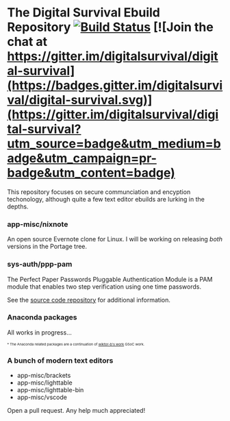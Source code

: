 # The Digital Survival Ebuild Repository [![Build Status](https://travis-ci.org/digitalsurvival/digital-survival.svg?branch=master)](https://travis-ci.org/digitalsurvival/digital-survival) [![Join the chat at https://gitter.im/digitalsurvival/digital-survival](https://badges.gitter.im/digitalsurvival/digital-survival.svg)](https://gitter.im/digitalsurvival/digital-survival?utm_source=badge&utm_medium=badge&utm_campaign=pr-badge&utm_content=badge)

This repository focuses on secure communciation and encyption techonology, although quite a few text editor ebuilds are lurking in the depths.

### app-misc/nixnote ###

An open source Evernote clone for Linux. I will be working on releasing *both* versions in the Portage tree.

### sys-auth/ppp-pam ###

The Perfect Paper Passwords Pluggable Authentication Module is a PAM module that enables two step verification using one time passwords.

See the [source code repository](https://github.com/DigitalSurvival/ppp-pam#introduction) for additional information.

### Anaconda packages ###

All works in progress...

<sup><small><small>* The Anaconda related packages are a continuation of [wiktor-b's work](https://gitweb.gentoo.org/proj/anaconda-overlay.git/) GSoC work.</small></small></sup>

### A bunch of modern text editors ###

* app-misc/brackets
* app-misc/lighttable
* app-misc/lighttable-bin
* app-misc/vscode

Open a pull request. Any help much appreciated!
